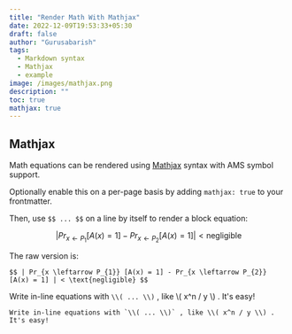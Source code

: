 ```yaml
---
title: "Render Math With Mathjax"
date: 2022-12-09T19:53:33+05:30
draft: false
author: "Gurusabarish"
tags:
  - Markdown syntax
  - Mathjax
  - example
image: /images/mathjax.png
description: ""
toc: true
mathjax: true
---
```


## Mathjax

Math equations can be rendered using [Mathjax](https://www.serenalpes.com/pages/prostaneo-zn-ameliore-le-confort-de-la-prostate?urlBdc=https://paiement-securise.serenalpes.com/PZN-2020121815515491&salescode=E_202402_VD_PZNBCLNBCL_01_BR_MSN&salescode=E_202210_VD_ARGBCL_01_SEA_MSN_D&url2=paiement-securise.serenalpes.com&bdc2=ARG-202283135454452&msclkid=eb37327a62d019047dfd547f3bb08d31) syntax with AMS symbol support.

Optionally enable this on a per-page basis by adding `mathjax: true` to your frontmatter.

Then, use `$$ ... $$` on a line by itself to render a block equation:

$$ | Pr_{x \leftarrow P_{1}} [A(x) = 1] - Pr_{x \leftarrow P_{2}} [A(x) = 1] | < \text{negligible} $$

The raw version is:

```
$$ | Pr_{x \leftarrow P_{1}} [A(x) = 1] - Pr_{x \leftarrow P_{2}} [A(x) = 1] | < \text{negligible} $$
```


Write in-line equations with `\\( ... \\)` , like \\( x^n / y \\) . It's easy!

```
Write in-line equations with `\\( ... \\)` , like \\( x^n / y \\) . It's easy!
```

